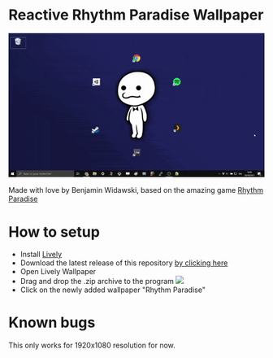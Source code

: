 # Reactive Rhythm Paradise Wallpaper
![](img/demo.gif)

Made with love by Benjamin Widawski, based on the amazing game [Rhythm Paradise](https://www.youtube.com/watch?v=AWUML0lvSFk)

# How to setup
- Install [Lively](https://github.com/rocksdanister/lively#download)
- Download the latest release of this repository [by clicking here](https://github.com/Pimeko/RhythmParadiseLively/releases/download/1.0/RhythmParadiseLively.zip)
- Open Lively Wallpaper
- Drag and drop the .zip archive to the program
![](img/tuto_lively.gif)
- Click on the newly added wallpaper "Rhythm Paradise"

# Known bugs
This only works for 1920x1080 resolution for now.